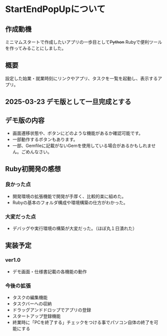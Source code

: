 # StartEndPopUpについて

## 作成動機
ミニマムスタートで作成したいアプリの一歩目として~~Python~~ Rubyで便利ツールを作ってみることにしました。

## 概要
設定した始業・就業時刻にリンクやアプリ、タスクを一覧を起動し、表示するアプリ。

## ##################################
## 2025-03-23 デモ版として一旦完成とする
## ##################################

## デモ版の内容
*   画面遷移状態や、ボタンにどのような機能があるか確認可能です。
*   一部動作するボタンもあります。
*   一部、Gemfileに記載がないGemを使用している場合があるかもしれません。ごめんなさい。

## Ruby初開発の感想
### 良かった点
*   開発環境の拡張機能で開発が手厚く、比較的楽に組めた。
*   Rubyの基本のフォルダ構成や環境構築の仕方がわかった。

### 大変だった点
*  デバッグや実行環境の構築が大変だった。（ほぼ丸１日潰れた）

## 実装予定
### ver1.0
- デモ画面・仕様書記載の各機能の動作
### 今後の拡張
- タスクの編集機能
- タスクバーへの収納
- ドラッグアンドドロップでアプリの登録
- スタートアップ登録機能
- 終業時に「PCを終了する」チェックをつける事でパソコン自体の終了を可能にする